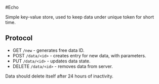 #Echo

Simple key-value store, used to keep data under unique token for short time.

## Protocol

- GET `/new` - generates free data ID.
- POST `/data/<id>` - creates entry for new data, with parameters.
- PUT `/data/<id>` - updates data state.
- DELETE `/data/<id>` - removes data from server.

Data should delete itself after 24 hours of inactivity.



